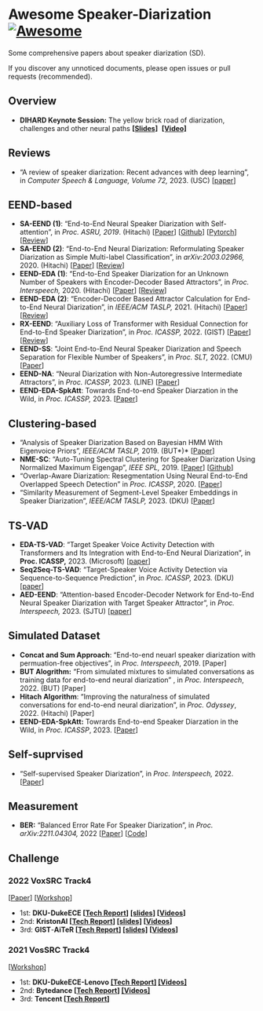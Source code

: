 # Awesome Speaker-Diarization [![Awesome](https://cdn.rawgit.com/sindresorhus/awesome/d7305f38d29fed78fa85652e3a63e154dd8e8829/media/badge.svg)](https://github.com/sindresorhus/awesome)

Some comprehensive papers about speaker diarization (SD).

If you discover any unnoticed documents, please open issues or pull requests (recommended).

## Overview

- **DIHARD Keynote Session:** The yellow brick road of diarization, challenges and other neural paths **[[Slides]](https://dihardchallenge.github.io/dihard3workshop/slide/The%20yellow%20brick%20road%20of%20diarization,%20challenges%20and%20other%20neural%20paths.pdf)**  **[[Video]](https://www.youtube.com/watch?v=_usbos-SJlg&list=PLK8w8IgaxTVrf1DBMajNytq87bZi183El&index=10)**

## Reviews

- “A review of speaker diarization: Recent advances with deep learning”, in *Computer Speech & Language, Volume 72,* 2023. (USC) [[paper](https://arxiv.org/abs/2101.09624)]

## EEND-based
- **SA-EEND (1)**: “End-to-End Neural Speaker Diarization with Self-attention”, in *Proc. ASRU, 2019*. (Hitachi) [[Paper](https://ieeexplore.ieee.org/abstract/document/9003959)] [[Github](https://github.com/hitachi-speech/EEND)] [[Pytorch](https://github.com/Xflick/EEND_PyTorch)] [[Review](https://velog.io/@fbdp1202/SA-EEND-%EB%A6%AC%EB%B7%B0-End-to-End-Neural-Speaker-Diarization-with-Self-Attention)]
- **SA-EEND (2)**: “End-to-End Neural Diarization: Reformulating Speaker Diarization as Simple Multi-label Classification”, in *arXiv:2003.02966,* 2020. (Hitachi) [[Paper](https://arxiv.org/abs/2003.02966)] [[Review](https://velog.io/@fbdp1202/SA-EEND-%EB%A6%AC%EB%B7%B0-End-to-End-Neural-Speaker-Diarization-with-Self-Attention)]
- **EEND-EDA (1)**: “End-to-End Speaker Diarization for an Unknown Number of Speakers with Encoder-Decoder Based Attractors”, in *Proc. Interspeech,* 2020. (Hitachi) [[Paper](https://arxiv.org/abs/2005.09921)] [[Review](https://velog.io/@fbdp1202/EEND-EDA-%EB%A6%AC%EB%B7%B0-End-to-End-Speaker-Diarization-for-an-Unknown-Number-of-Speakers)]
- **EEND-EDA (2)**: “Encoder-Decoder Based Attractor Calculation for End-to-End Neural Diarization”, in *IEEE/ACM TASLP,* 2021. (Hitachi) [[Paper](https://arxiv.org/abs/2106.10654)] [[Review](https://velog.io/@fbdp1202/EEND-EDA-%EB%A6%AC%EB%B7%B0-End-to-End-Speaker-Diarization-for-an-Unknown-Number-of-Speakers)]
- **RX-EEND**: “Auxiliary Loss of Transformer with Residual Connection for End-to-End Speaker Diarization”, in *Proc. ICASSP,* 2022. (GIST) [[Paper](https://arxiv.org/abs/2110.07116)] [[Review](https://velog.io/@fbdp1202/RX-EEND-%EB%A6%AC%EB%B7%B0-Auxiliary-Loss-of-Transformer-with-Residual-connection-For-End-to-end-Speaker-Diarization)]
- **EEND-SS**: "Joint End-to-End Neural Speaker Diarization and Speech Separation for Flexible Number of Speakers”, in *Proc. SLT,* 2022. (CMU) [[Paper](https://arxiv.org/abs/2203.17068)]
- **EEND-NA**: “Neural Diarization with Non-Autoregressive Intermediate Attractors”, in *Proc. ICASSP,* 2023. (LINE)  [[Paper](https://arxiv.org/abs/2303.06806)]
- **EEND-EDA-SpkAtt**: Towrards End-to-end Speaker Diarzation in the Wild, in *Proc. ICASSP,* 2023. [[Paper](https://arxiv.org/abs/2211.01299)]

## Clustering-based
- “Analysis of Speaker Diarization Based on Bayesian HMM With Eigenvoice Priors”, *IEEE/ACM TASLP,* 2019. (BUT*)* [[Paper](https://ieeexplore.ieee.org/document/8910412)]
- **NME-SC**: “Auto-Tuning Spectral Clustering for Speaker Diarization Using Normalized Maximum Eigengap”, *IEEE SPL,* 2019. [[Paper](https://arxiv.org/abs/2003.02405)] [[Github](https://github.com/tango4j/Auto-Tuning-Spectral-Clustering)]
- “Overlap-Aware Diarization: Resegmentation Using Neural End-to-End Overlapped Speech Detection” in *Proc. ICASSP*, 2020. [[Paper](https://ieeexplore.ieee.org/document/9053096)]
- “Similarity Measurement of Segment-Level Speaker Embeddings in Speaker Diarization”, *IEEE/ACM TASLP,* 2023. (DKU) [[Paper](https://ieeexplore.ieee.org/document/9849033)]

## TS-VAD
- **EDA-TS-VAD**: “Target Speaker Voice Activity Detection with Transformers and Its Integration with End-to-End Neural Diarization”, in **************Proc. ICASSP,************** 2023. (Microsoft) [[paper](https://arxiv.org/abs/2210.16127)]
- **Seq2Seq-TS-VAD**: “Target-Speaker Voice Activity Detection via Sequence-to-Sequence Prediction”, in *Proc. ICASSP,* 2023. (DKU) [[paper](https://arxiv.org/abs/2210.16127)]
- **AED-EEND**: “Attention-based Encoder-Decoder Network for End-to-End Neural Speaker Diarization with Target Speaker Attractor”, in *Proc. Interspeech,* 2023. (SJTU) [[paper](https://arxiv.org/abs/2305.10704)]

## Simulated Dataset

- **Concat and Sum Approach**: “End-to-end neuarl speaker diarization with permuation-free objectives”, in *Proc. Interspeech*, 2019. [Paper]
- **BUT Alogrithm:** “From simulated mixtures to simulated conversations as training data for end-to-end neural diarization” , in *Proc. Interspeech*, 2022. (BUT) [Paper]
- **Hitach Algorithm**: “Improving the naturalness of simulated conversations for end-to-end neural diarization”, in *Proc. Odyssey*, 2022. (Hitachi) [Paper]
- **EEND-EDA-SpkAtt:** Towrards End-to-end Speaker Diarzation in the Wild, in *Proc. ICASSP*, 2023. [[Paper](https://arxiv.org/abs/2211.01299)]

## Self-suprvised
- “Self-supervised Speaker Diarization”, in *Proc. Interspeech,* 2022. [[Paper](https://arxiv.org/abs/2204.04166)]

## Measurement
- **BER:** “Balanced Error Rate For Speaker Diarization”, in *Proc. arXiv:2211.04304,* 2022 [[Paper](https://arxiv.org/abs/2211.04304)] [[Code](https://github.com/X-LANCE/BER)]

## Challenge

### 2022 VoxSRC Track4

[[Paper](https://arxiv.org/abs/2302.10248)] [[Workshop](http://mm.kaist.ac.kr/datasets/voxceleb/voxsrc/interspeech2022.html)]

- 1st: **DKU-DukeECE [[Tech Report](https://arxiv.org/abs/2210.01677)] [[slides]](http://mm.kaist.ac.kr/datasets/voxceleb/voxsrc/data_workshop_2022/slides/DKU-DukeECE_slides.pdf) [[Videos](http://mm.kaist.ac.kr/datasets/voxceleb/voxsrc/data_workshop_2022/videos/DKU-DukeECE_video.mp4)]**
- 2nd: **KristonAI [[Tech Report](https://arxiv.org/abs/2209.11433)] [[slides]](http://mm.kaist.ac.kr/datasets/voxceleb/voxsrc/data_workshop_2022/slides/voxsrc2022_kristonai_track4.pdf) [[Videos](http://mm.kaist.ac.kr/datasets/voxceleb/voxsrc/data_workshop_2022/videos/voxsrc2022_kristonai_track4.mp4)]**
- 3rd: **GIST**-**AiTeR [[Tech Report](https://arxiv.org/abs/2209.10357)] [[slides]](http://mm.kaist.ac.kr/datasets/voxceleb/voxsrc/data_workshop_2022/slides/gist_slides.pdf) [[Videos](http://mm.kaist.ac.kr/datasets/voxceleb/voxsrc/data_workshop_2022/videos/video_aiter.mp4)]**

### 2021 VosSRC Track4

[[Workshop](https://www.robots.ox.ac.uk/~vgg/data/voxceleb/interspeech2021.html)]

- 1st: **DKU-DukeECE-Lenovo [[Tech Report]](https://arxiv.org/abs/2109.02002) [[Videos]](https://www.robots.ox.ac.uk/~vgg/data/voxceleb/data_workshop_2021/participants/DKU-DukeECE-Lenovo.mp4)**
- 2nd: **Bytedance [[Tech Report](https://www.robots.ox.ac.uk/~vgg/data/voxceleb/data_workshop_2021/reports/ByteDance_diarization.pdf)] [[Videos]](https://www.robots.ox.ac.uk/~vgg/data/voxceleb/data_workshop_2021/participants/Bytedance_SAMI.mp4)**
- 3rd: **Tencent  [[Tech Report](https://www.robots.ox.ac.uk/~vgg/data/voxceleb/data_workshop_2021/reports/Tencent_diarization.pdf)]**
